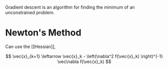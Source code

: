 Gradient descent is an algorithm for finding the minimum of an unconstrained problem.


# Newton's Method

Can use the [[Hessian]],

$$
\vec{x}_{k+1} \leftarrow \vec{x}_k - \left(\nabla^2 f(\vec{x}_k) \right)^{-1} \vec\nabla f(\vec{x}_k)
$$